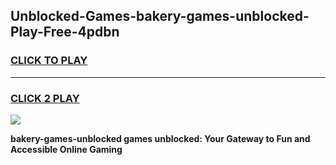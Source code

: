 
## Unblocked-Games-bakery-games-unblocked-Play-Free-4pdbn
<h3>
<a href="https://premium76.site?title=bakery-games-unblocked&ref=17A">CLICK TO PLAY</a></h3>
<hr>

<h3>
<a href="https://premium76.site?title=bakery-games-unblocked&ref=17A">CLICK 2 PLAY</a>
  
</h3>

<a href="https://premium76.site?title=bakery-games-unblocked&ref=17A"><img src="https://clearcache.store/games.png"></a>


**bakery-games-unblocked games unblocked: Your Gateway to Fun and Accessible Online Gaming**
